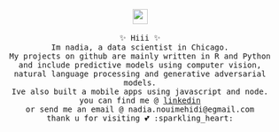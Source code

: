 






<!--
**nadd0u/nadd0u** is a ✨ _special_ ✨ repository because its `README.md` (this file) appears on your GitHub profile. 
-->


<p align="center">
  <br><br>
    <img src="https://user-images.githubusercontent.com/5679180/79618120-0daffb80-80be-11ea-819e-d2b0fa904d07.gif" width="27px">
  <br><br>
  <samp>
 ✨ Hiii ✨ 
<br> Im nadia, a data scientist in Chicago. 
 <br> My projects on github are mainly written in R and Python and include predictive models using computer vision, natural language processing and generative adversarial models. 
 <br> Ive also built a mobile apps using javascript and node. 
 <br> you can find me @  <a href="linkedin.com/in/nadia-nm">linkedin</a> 
 <br>or send me an email @ nadia.nouimehidi@egmail.com
 <br> thank u for visiting 💕 :sparkling_heart:
  </samp>
</p>

